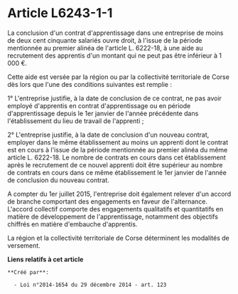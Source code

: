 # Article L6243-1-1

La conclusion d'un contrat d'apprentissage dans une entreprise de moins de deux cent cinquante salariés ouvre droit, à
l'issue de la période mentionnée au premier alinéa de l'article L. 6222-18, à une aide au recrutement des apprentis d'un
montant qui ne peut pas être inférieur à 1 000 €. 

Cette aide est versée par la région ou par la collectivité territoriale de Corse dès lors que l'une des conditions suivantes
est remplie : 

1° L'entreprise justifie, à la date de conclusion de ce contrat, ne pas avoir employé d'apprentis en contrat d'apprentissage
ou en période d'apprentissage depuis le 1er janvier de l'année précédente dans l'établissement du lieu de travail de
l'apprenti ; 

2° L'entreprise justifie, à la date de conclusion d'un nouveau contrat, employer dans le même établissement au moins un
apprenti dont le contrat est en cours à l'issue de la période mentionnée au premier alinéa du même article L. 6222-18. Le
nombre de contrats en cours dans cet établissement après le recrutement de ce nouvel apprenti doit être supérieur au nombre
de contrats en cours dans ce même établissement le 1er janvier de l'année de conclusion du nouveau contrat. 

A compter du 1er juillet 2015, l'entreprise doit également relever d'un accord de branche comportant des engagements en
faveur de l'alternance. L'accord collectif comporte des engagements qualitatifs et quantitatifs en matière de développement
de l'apprentissage, notamment des objectifs chiffrés en matière d'embauche d'apprentis. 

La région et la collectivité territoriale de Corse déterminent les modalités de versement.

**Liens relatifs à cet article**

	**Créé par**:

	  - Loi n°2014-1654 du 29 décembre 2014 - art. 123
